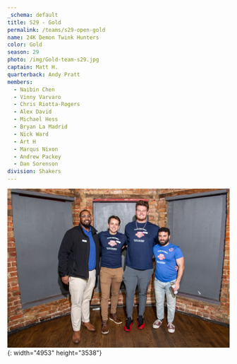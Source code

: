 ```yaml
---
_schema: default
title: S29 - Gold
permalink: /teams/s29-open-gold
name: 24K Demon Twink Hunters
color: Gold
season: 29
photo: /img/Gold-team-s29.jpg
captain: Matt H.
quarterback: Andy Pratt
members:
  - Naibin Chen
  - Vinny Varvaro
  - Chris Riotta-Rogers
  - Alex David
  - Michael Hess
  - Bryan La Madrid
  - Nick Ward
  - Art H
  - Marqus Nixon
  - Andrew Packey
  - Dan Sorenson
division: Shakers
---
```

![](/img/da2-7066.jpg){: width="4953" height="3538"}
